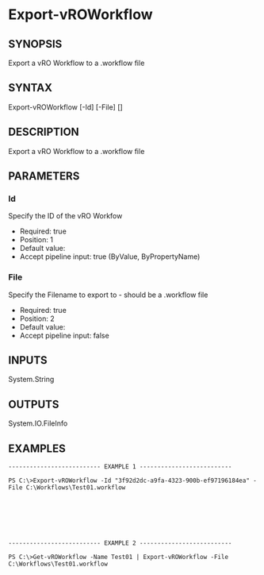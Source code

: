 # Export-vROWorkflow

## SYNOPSIS
    
Export a vRO Workflow to a .workflow file

## SYNTAX
 Export-vROWorkflow [-Id] <String> [-File] <String> [<CommonParameters>]    

## DESCRIPTION

Export a vRO Workflow to a .workflow file

## PARAMETERS


### Id

Specify the ID of the vRO Workfow

* Required: true
* Position: 1
* Default value: 
* Accept pipeline input: true (ByValue, ByPropertyName)

### File

Specify the Filename to export to - should be a .workflow file

* Required: true
* Position: 2
* Default value: 
* Accept pipeline input: false

## INPUTS

System.String

## OUTPUTS

System.IO.FileInfo

## EXAMPLES
```
-------------------------- EXAMPLE 1 --------------------------

PS C:\>Export-vROWorkflow -Id "3f92d2dc-a9fa-4323-900b-ef97196184ea" -File C:\Workflows\Test01.workflow







-------------------------- EXAMPLE 2 --------------------------

PS C:\>Get-vROWorkflow -Name Test01 | Export-vROWorkflow -File C:\Workflows\Test01.workflow
```


